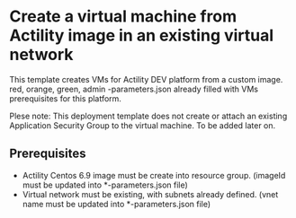 # Create a virtual machine from Actility image in an existing virtual network

This template creates VMs for Actility DEV platform from a custom image. red, orange, green, admin -parameters.json already filled with VMs prerequisites
for this platform.

Plese note: This deployment template does not create or attach an existing Application Security Group to the virtual machine. To be added later on.

## Prerequisites

- Actility Centos 6.9 image must be create into resource group. (imageId must be updated into *-parameters.json file)
- Virtual network must be existing, with subnets already defined. (vnet name must be updated into *-parameters.json file)
